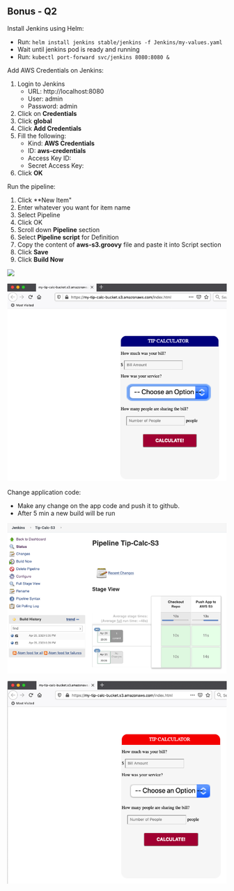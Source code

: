## Bonus - Q2

Install Jenkins using Helm:
* Run: ```helm install jenkins stable/jenkins -f Jenkins/my-values.yaml```
* Wait until jenkins pod is ready and running
* Run: ```kubectl port-forward svc/jenkins 8080:8080 &```


Add AWS Credentials on Jenkins:
1. Login to Jenkins
    - URL: http://localhost:8080
    - User: admin
    - Password: admin
2. Click on **Credentials** 
3. Click **global**
4. Click **Add Credentials**
5. Fill the following:
    - Kind: **AWS Credentials**
    - ID: **aws-credentials**
    - Access Key ID: <Your AWS Access Key>
    - Secret Access Key: <Your Secret Key>
6. Click **OK**

Run the pipeline:
1. Click **New Item"
2. Enter whatever you want for item name
3. Select Pipeline
4. Click OK
5. Scroll down **Pipeline** section
6. Select **Pipeline script** for Definition
7. Copy the content of **aws-s3.groovy** file and paste it into Script section
8. Click **Save**
9. Click **Build Now**

![](../../images/pipeline-1.png)

![](../../images/app-1.png)

Change application code:
- Make any change on the app code and push it to github.
- After 5 min a new build will be run 

![](../../images/pipeline-2.png)

![](../../images/app-2.png)